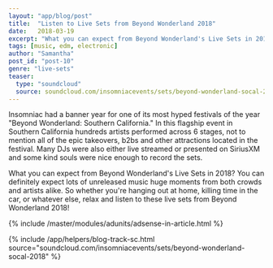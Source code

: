```yaml
---
layout: "app/blog/post"
title:  "Listen to Live Sets from Beyond Wonderland 2018"
date:   2018-03-19
excerpt: "What you can expect from Beyond Wonderland's Live Sets in 2018? You can definitely expect lots of unreleased music huge moments from both crowds and artists alike."
tags: [music, edm, electronic]
author: "Samantha"
post_id: "post-10"
genre: "live-sets"
teaser:
  type: "soundcloud"
  source: soundcloud.com/insomniacevents/sets/beyond-wonderland-socal-2018
---
```

Insomniac had a banner year for one of its most hyped festivals of the year "Beyond Wonderland: Southern California." In this flagship event in Southern California hundreds artists performed across 6 stages, not to mention all of the epic takeovers, b2bs and other attractions located in the festival. Many DJs were also either live streamed or presented on SiriusXM and some kind souls were nice enough to record the sets.

What you can expect from Beyond Wonderland's Live Sets in 2018?
You can definitely expect lots of unreleased music huge moments from both crowds and artists alike. So whether you're hanging out at home, killing time in the car, or whatever else, relax and listen to these live sets from Beyond Wonderland 2018!

{% include /master/modules/adunits/adsense-in-article.html %}

{% include /app/helpers/blog-track-sc.html source="soundcloud.com/insomniacevents/sets/beyond-wonderland-socal-2018" %}

